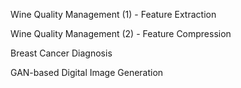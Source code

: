 Wine Quality Management (1) - Feature Extraction

Wine Quality Management (2) - Feature Compression

Breast Cancer Diagnosis

GAN-based Digital Image Generation
